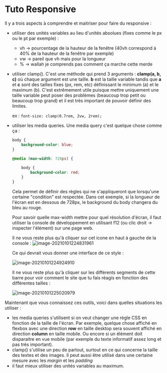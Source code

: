 # Tuto Responsive

Il y a trois aspects à comprendre et maitriser pour faire du responsive :

- utiliser des unités variables au lieu d'unités absolues (fixes comme le px ou le pt par exemple) :

  - vh -> pourcentage de la hauteur de la fenêtre (40vh correspond à 40% de la hauteur de la fenêtre par exemple)
  - vw -> pareil que vh mais pour la longueur
  - % -> wallah je comprends pas comment ça marche cette merde

- utiliser clamp(). C'est une méthode qui prend 3 arguments : **clamp(a, b, c)** où chaque argument est une taille. **b** est la taille variable tandis que **a** et **c** sont des tailles fixes (px, rem, etc) définissant le minimum (a) et le maximum (b). C'est extrêmement utile puisque mettre uniquement une taille variable peut poser des problèmes (beaucoup trop petit ou beaucoup trop grand) et il est très important de pouvoir définir des limites.

  ex : `font-size: clamp(0.7rem, 2vw, 2rem);`

- utiliser les media queries. Une media query c'est quelque chose comme ça : 

  ```css
  body {
      background-color: blue;
  }
  
  @media (max-width: 728px) {
      
      body {
          background-color: red;
      }
  }
  ```

  Cela permet de définir des règles qui ne s'appliqueront que lorsqu'une certaine "condition" est respectée. Dans cet exemple, si la longueur de l'écran est en dessous de 728px, le background du body changera du bleu au rouge.

  Pour savoir quelle max-width mettre pour quel résolution d'écran, il faut utiliser la console de développement en utilisant f12 (ou clic droit -> inspecter l'élément) sur une page web. 
  
  Il ne vous reste plus qu'à cliquer sur cet icone en haut à gauche de la console : ![image-20210101224831961](https://i.imgur.com/02hmpmg.png)
  
  
  
  Ce qui devrait vous donner une interface de ce style : 
  
  ![image-20210101224924910](https://i.imgur.com/Dk7Yi4i.png)
  
  
  
  Il ne vous reste plus qu'à cliquer sur les différents segments de cette barre pour voir comment le site que tu fais réagis en fonction des différentes tailles :
  
  ![image-20210101225020979](https://i.imgur.com/gKCo3Qd.png)





Maintenant que vous connaissez ces outils, voici dans quelles situations les utiliser :

- les media queries s'utilisent si on veut changer une règle CSS en fonction de la taille de l'écran. Par exemple, quelque chose affiché en flexbox avec une direction **row** en taille desktop sera souvent affiché en direction **column** en taille mobile. Ou encore si un élément doit disparaitre en vue mobile (par exemple du texte informatif assez long et pas très important).
- clamp() s'utilise un peu de partout, surtout en ce qui concerne la taille des textes et des images. Il peut aussi être utilisé dans une certaine mesure avec les *margin* et les *padding*
- il faut mieux utiliser des unités variables au maximum.